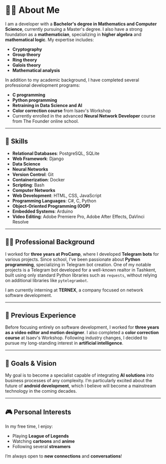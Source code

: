 # 🧑‍💻 About Me

I am a developer with a **Bachelor's degree in Mathematics and Computer Science**, currently pursuing a Master's degree. I also have a strong foundation as a **mathematician**, specializing in **higher algebra** and **mathematical logic**. My expertise includes:

- **Cryptography**
- **Group theory**
- **Ring theory**
- **Galois theory**
- **Mathematical analysis**

In addition to my academic background, I have completed several professional development programs:

- **C programming**
- **Python programming**
- **Retraining in Data Science and AI**
- **Color correction course** from Isaev's Workshop
- Currently enrolled in the advanced **Neural Network Developer** course from The Founder online school.

---

## 🔧 Skills

- **Relational Databases**: PostgreSQL, SQLite
- **Web Framework**: Django
- **Data Science**
- **Neural Networks**
- **Version Control**: Git
- **Containerization**: Docker
- **Scripting**: Bash
- **Computer Networks**
- **Web Development**: HTML, CSS, JavaScript
- **Programming Languages**: C#, C, Python
- **Object-Oriented Programming (OOP)**
- **Embedded Systems**: Arduino
- **Video Editing**: Adobe Premiere Pro, Adobe After Effects, DaVinci Resolve

---

## 👨‍💼 Professional Background

I worked for **three years at ProCamp**, where I developed **Telegram bots** for various projects. Since school, I’ve been passionate about **Python programming**, specializing in Telegram bot creation. One of my notable projects is a Telegram bot developed for a well-known realtor in Tashkent, built using only standard Python libraries such as `requests`, without relying on additional libraries like `pytelegrambot`.

I am currently interning at **TERNEX**, a company focused on network software development.

---

## 🎥 Previous Experience

Before focusing entirely on software development, I worked for **three years as a video editor and motion designer**. I also completed a **color correction course** at Isaev's Workshop. Following industry changes, I decided to pursue my long-standing interest in **artificial intelligence**.

---

## 🎯 Goals & Vision

My goal is to become a specialist capable of integrating **AI solutions** into business processes of any complexity. I’m particularly excited about the future of **android development**, which I believe will become a mainstream technology in the coming decades.

---

## 🎮 Personal Interests

In my free time, I enjoy:

- Playing **League of Legends**
- Watching **cartoons** and **anime**
- Following several **streamers**

I’m always open to **new connections** and **conversations**!

